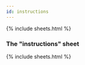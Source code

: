 ```yaml
---
id: instructions
---
```


{% include sheets.html %}

### The "instructions" sheet

{% include sheets.html %}
